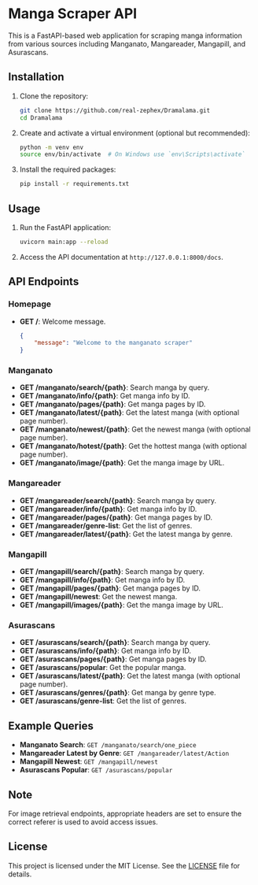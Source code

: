 # Manga Scraper API

This is a FastAPI-based web application for scraping manga information from various sources including Manganato, Mangareader, Mangapill, and Asurascans.

## Installation

1. Clone the repository:
    ```bash
    git clone https://github.com/real-zephex/Dramalama.git
    cd Dramalama
    ```

2. Create and activate a virtual environment (optional but recommended):
    ```bash
    python -m venv env
    source env/bin/activate  # On Windows use `env\Scripts\activate`
    ```

3. Install the required packages:
    ```bash
    pip install -r requirements.txt
    ```

## Usage

1. Run the FastAPI application:
    ```bash
    uvicorn main:app --reload
    ```

2. Access the API documentation at `http://127.0.0.1:8000/docs`.

## API Endpoints

### Homepage
- **GET /**: Welcome message.
  ```json
  {
      "message": "Welcome to the manganato scraper"
  }

### Manganato
- **GET /manganato/search/{path}**: Search manga by query.
- **GET /manganato/info/{path}**: Get manga info by ID.
- **GET /manganato/pages/{path}**: Get manga pages by ID.
- **GET /manganato/latest/{path}**: Get the latest manga (with optional page number).
- **GET /manganato/newest/{path}**: Get the newest manga (with optional page number).
- **GET /manganato/hotest/{path}**: Get the hottest manga (with optional page number).
- **GET /manganato/image/{path}**: Get the manga image by URL.

### Mangareader
- **GET /mangareader/search/{path}**: Search manga by query.
- **GET /mangareader/info/{path}**: Get manga info by ID.
- **GET /mangareader/pages/{path}**: Get manga pages by ID.
- **GET /mangareader/genre-list**: Get the list of genres.
- **GET /mangareader/latest/{path}**: Get the latest manga by genre.

### Mangapill
- **GET /mangapill/search/{path}**: Search manga by query.
- **GET /mangapill/info/{path}**: Get manga info by ID.
- **GET /mangapill/pages/{path}**: Get manga pages by ID.
- **GET /mangapill/newest**: Get the newest manga.
- **GET /mangapill/images/{path}**: Get the manga image by URL.

### Asurascans
- **GET /asurascans/search/{path}**: Search manga by query.
- **GET /asurascans/info/{path}**: Get manga info by ID.
- **GET /asurascans/pages/{path}**: Get manga pages by ID.
- **GET /asurascans/popular**: Get the popular manga.
- **GET /asurascans/latest/{path}**: Get the latest manga (with optional page number).
- **GET /asurascans/genres/{path}**: Get manga by genre type.
- **GET /asurascans/genre-list**: Get the list of genres.

## Example Queries

- **Manganato Search**: `GET /manganato/search/one_piece`
- **Mangareader Latest by Genre**: `GET /mangareader/latest/Action`
- **Mangapill Newest**: `GET /mangapill/newest`
- **Asurascans Popular**: `GET /asurascans/popular`

## Note
For image retrieval endpoints, appropriate headers are set to ensure the correct referer is used to avoid access issues.

## License
This project is licensed under the MIT License. See the [LICENSE](LICENSE) file for details.
